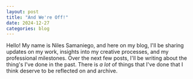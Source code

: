 ```yaml
---
layout: post
title: "And We're Off!"
date: 2024-12-27
categories: blog
---
```

Hello! My name is Niles Samaniego, and here on my blog, I'll be sharing updates on my work, insights into my creative processes, and my professional milestones. Over the next few posts, I'll be writing about the thing's I've done in the past. There is *a lot* of things that I've done that I think deserve to be reflected on and archive. 
